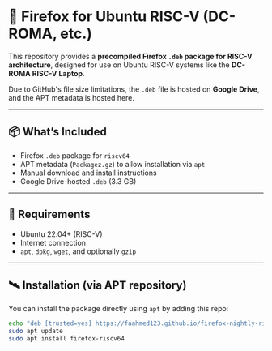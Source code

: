 # 🦊 Firefox for Ubuntu RISC-V (DC-ROMA, etc.)

This repository provides a **precompiled Firefox `.deb` package for RISC-V architecture**, designed for use on Ubuntu RISC-V systems like the **DC-ROMA RISC-V Laptop**.

Due to GitHub's file size limitations, the `.deb` file is hosted on **Google Drive**, and the APT metadata is hosted here.

---

## 📦 What’s Included

- Firefox `.deb` package for `riscv64`
- APT metadata (`Packagez.gz`) to allow installation via `apt`
- Manual download and install instructions
- Google Drive-hosted `.deb` (3.3 GB)

---

## 🔧 Requirements

- Ubuntu 22.04+ (RISC-V)
- Internet connection
- `apt`, `dpkg`, `wget`, and optionally `gzip`

---

## 🛰️ Installation (via APT repository)

You can install the package directly using `apt` by adding this repo:

```bash
echo "deb [trusted=yes] https://faahmed123.github.io/firefox-nightly-riscv64 binary/" | sudo tee /etc/apt/sources.list.d/firefox-riscv64.list
sudo apt update
sudo apt install firefox-riscv64
